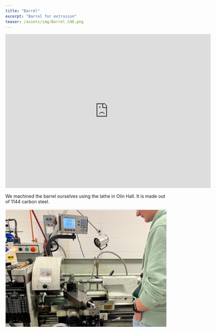 ```yaml
---
title: "Barrel"
excerpt: "Barrel for extrusion"
teaser: /assets/img/Barrel_CAD.png
---
```


<iframe src="https://myhub.autodesk360.com/ue2fc2baa/shares/public/SH512d4QTec90decfa6ea3a6e236b9f0bdc0?mode=embed" width="640" height="480" allowfullscreen="true" webkitallowfullscreen="true" mozallowfullscreen="true"  frameborder="0"></iframe>

We machined the barrel ourselves using the lathe in Olin Hall. It is made out of 1144 carbon steel.

![Machining the barrel](/assets/img/Machining_Barrel.png)


